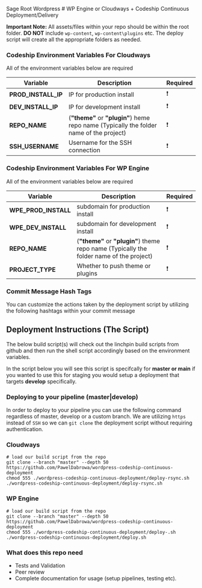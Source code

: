 
Sage Root Wordpress # WP Engine or Cloudways + Codeship Continuous Deployment/Delivery

**Important Note:** All assets/files within your repo should be within the root folder. **DO NOT** include `wp-content`, `wp-content\plugins` etc. The deploy script will create all the appropriate folders as needed.

### Codeship Environment Variables For Cloudways

All of the environment variables below are required

|Variable|Description|Required|
| ------------- | ------------- | ------------- |
|**PROD_INSTALL_IP**|IP for production install|:heavy_exclamation_mark:|
|**DEV_INSTALL_IP**|IP for development install|:heavy_exclamation_mark:|
|**REPO_NAME**|(**"theme"** or **"plugin"**) heme repo name (Typically the folder name of the project)|:heavy_exclamation_mark:|
|**SSH_USERNAME**|Username for the SSH connection|:heavy_exclamation_mark:|

### Codeship Environment Variables For WP Engine

All of the environment variables below are required

|Variable|Description|Required|
| ------------- | ------------- | ------------- |
|**WPE_PROD_INSTALL**|subdomain for production install|:heavy_exclamation_mark:|
|**WPE_DEV_INSTALL**|subdomain for development install|:heavy_exclamation_mark:|
|**REPO_NAME**|(**"theme"** or **"plugin"**) theme repo name (Typically the folder name of the project)|:heavy_exclamation_mark:|
|**PROJECT_TYPE**|Whether to push theme or plugins|:heavy_exclamation_mark:|


### Commit Message Hash Tags
You can customize the actions taken by the deployment script by utilizing the following hashtags within your commit message

## Deployment Instructions (The Script)

The below build script(s) will check out the linchpin build scripts from github and then run the shell script accordingly based on the environment variables.

In the script below you will see this script is specifcally for **master or main** if you wanted to use this for staging you would setup a deployment that targets **develop** specifically.

### Deploying to your pipeline (master|develop)

In order to deploy to your pipeline you can use the following command regardless of master, develop or a custom branch. We are utilizing `https` instead of `SSH` so we can `git clone` the deployment script without requiring authentication.

### Cloudways

```
# load our build script from the repo
git clone --branch "master" --depth 50 https://github.com/PawelDabrowa/wordpress-codeship-continuous-deployment
chmod 555 ./wordpress-codeship-continuous-deployment/deploy-rsync.sh
./wordpress-codeship-continuous-deployment/deploy-rsync.sh
```

### WP Engine

```
# load our build script from the repo
git clone --branch "master" --depth 50 https://github.com/PawelDabrowa/wordpress-codeship-continuous-deployment
chmod 555 ./wordpress-codeship-continuous-deployment/deploy-.sh
./wordpress-codeship-continuous-deployment/deploy.sh
```


### What does this repo need

* Tests and Validation
* Peer review
* Complete documentation for usage (setup pipelines, testing etc).
